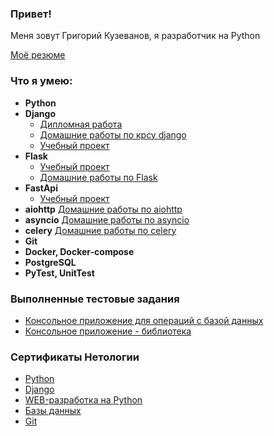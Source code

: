 ### Привет!

Меня зовут Григорий Кузеванов, я разработчик на Python

[Моё резюме](https://docs.google.com/document/d/1TttrdBy_BahWTwgavN-DKv_DEvfXzBvC/edit?usp=sharing&ouid=114358483387382117869&rtpof=true&sd=true)

### Что я умею:

- **Python**
- **Django**
    - [Дипломная работа](https://github.com/GrigoriyKuzevanov/python-final-diplom)
    - [Домашние работы по крсу django](https://github.com/GrigoriyKuzevanov/netology_homework/tree/master/django/dj-homeworks-video)
    - [Учебный проект](https://github.com/GrigoriyKuzevanov/django-pet-project)
- **Flask**
    -  [Учебный проект](https://github.com/GrigoriyKuzevanov/flask-pet-project)   
    -  [Домашние работы по Flask](https://github.com/GrigoriyKuzevanov/netology_homework/tree/master/flask/homework)
- **FastApi**
    -  [Учебный проект](https://github.com/GrigoriyKuzevanov/fastapi-pet-project)
- **aiohttp** [Домашние работы по aiohttp](https://github.com/GrigoriyKuzevanov/netology_homework/tree/master/aiohttp/homework)
- **asyncio** [Домашние работы по asyncio](https://github.com/GrigoriyKuzevanov/netology_homework/tree/master/asyncio/sw-api)
- **celery** [Домашние работы по celery](https://github.com/GrigoriyKuzevanov/netology_homework/tree/master/celery/homework)
- **Git**
- **Docker, Docker-compose**
- **PostgreSQL**
- **PyTest, UnitTest**

### Выполненные тестовые задания
- [Консольное приложение для операций с базой данных](https://github.com/GrigoriyKuzevanov/employee_db_test)
- [Консольное приложение - библиотека](https://github.com/GrigoriyKuzevanov/library_json_test)

### Сертификаты Нетологии

- [Python](https://github.com/GrigoriyKuzevanov/GrigoriyKuzevanov/blob/main/certificates/7%20Курс.pdf)
- [Django](https://github.com/GrigoriyKuzevanov/GrigoriyKuzevanov/blob/main/certificates/5%20Django.pdf)
- [WEB-разработка на Python](https://github.com/GrigoriyKuzevanov/GrigoriyKuzevanov/blob/main/certificates/6%20Python%20в%20вэб-разработке.pdf)
- [Базы данных](https://github.com/GrigoriyKuzevanov/GrigoriyKuzevanov/blob/main/certificates/3%20Базы%20данных.pdf)
- [Git](https://github.com/GrigoriyKuzevanov/GrigoriyKuzevanov/blob/main/certificates/2%20GIt.pdf)
